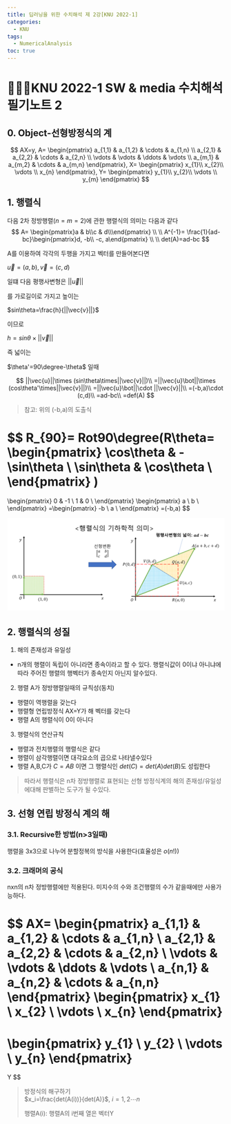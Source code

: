 ```yaml
---
title: 딥러닝을 위한 수치해석 제 2강[KNU 2022-1]
categories:
  - KNU
tags:
  - NumericalAnalysis
toc: true
---
```


# 👨‍💻🏫KNU 2022-1 SW & media 수치해석 필기노트 2

## 0. Object-선형방정식의 계

$$
AX=y,
A= \begin{pmatrix}
  a_{1,1} & a_{1,2} & \cdots & a_{1,n} \\
  a_{2,1} & a_{2,2} & \cdots & a_{2,n} \\
  \vdots  & \vdots  & \ddots & \vdots  \\
  a_{m,1} & a_{m,2} & \cdots & a_{m,n}
 \end{pmatrix},
X= \begin{pmatrix}
  x_{1}\\
  x_{2}\\
  \vdots \\
  x_{n} \end{pmatrix},
  Y= \begin{pmatrix}
  y_{1}\\
  y_{2}\\
  \vdots \\
  y_{m} \end{pmatrix}
$$

## 1. 행렬식

다음 2차 정방행렬($n=m=2$)에 관한 행렬식의 의미는 다음과 같다
$$
A= \begin{pmatrix}a & b\\c & d\\\end{pmatrix}
  \\
  \\
A^{-1}= \frac{1}{ad-bc}\begin{pmatrix}d, -b\\ -c, a\end{pmatrix}
  \\
  \\
det(A)=ad-bc
$$

A를 이용하여 각각의 두행을 가지고 벡터를 만들어본다면 

$\vec{u}=(a,b), \vec{v}=(c,d)$

 일떄 다음 평행사변형은 
 $||\vec{u}||$
 
 를 가로길이로 가지고 높이는 
 
 $sin\theta=\frac{h}{||\vec{v}||}$
 
 이므로 
 
 $h=sin\theta\times||\vec{v}||$

즉 넓이는 

$\theta'=90\degree-\theta$ 일때

$$
||\vec{u}||\times (sin\theta\times||\vec{v}||)\\
=||\vec{u}\bot||\times (cos\theta'\times||\vec{v}||)\\
=||\vec{u}\bot||\cdot ||\vec{v}||\\
=(-b,a)\cdot (c,d)\\
=ad-bc\\
=def(A)
$$

> 참고:  위의 (-b,a)의 도출식

$$
R_{90}= Rot90\degree(R\theta=
\begin{pmatrix}
  \cos\theta & -\sin\theta \\
  \sin\theta & \cos\theta \\
\end{pmatrix}
)
=
\begin{pmatrix}
  0 & -1 \\
  1 & 0 \\
\end{pmatrix}
\begin{pmatrix}
  a \\
  b \\
\end{pmatrix}
=\begin{pmatrix}
  -b \\
  a \\
\end{pmatrix}
=(-b,a)
$$

![img1](/assets/img/lin.png)

## 2. 행렬식의 성질

1. 해의 존재성과 유일성

- n개의 행렬이 독립이 아니라면 종속이라고 할 수 있다. 행렬식값이 0이냐 아니냐에 따라 주어진 행렬의 행벡터가 종속인지 아닌지 알수있다.

2. 행렬 A가 정방행렬일때의 규칙성(동치)

- 행렬이 역행렬을 갖는다
- 행렬형 연립방정식 AX=Y가 해 벡터를 갖는다
- 행렬 A의 행렬식이 0이 아니다

3. 행렬식의 연산규칙

- 행렬과 전치행렬의 행렬식은 같다
- 행렬이 삼각행렬이면 대각요소의 곱으로 나타낼수있다
- 행렬 A,B,C가 $C=AB$ 이면 그 행렬식인 $det(C)=det(A)det(B)$도 성립한다

> 따라서 행렬식은 n차 정방행렬로 표현되는 선형 방정식계의 해의 존재성/유일성에대해 판별하는 도구가 될 수있다.

## 3. 선형 연립 방정식 계의 해

### 3.1. Recursive한 방법(n>3일때)

행렬을 3x3으로 나누어 분할정복의 방식을 사용한다(효율성은 $o(n!)$)

### 3.2. 크래머의 공식

nxn의 n차 정방행렬에만 적용된다. 미지수의 수와 조건행렬의 수가 같을때에만 사용가능하다.

$$
AX= \begin{pmatrix}
  a_{1,1} & a_{1,2} & \cdots & a_{1,n} \\
  a_{2,1} & a_{2,2} & \cdots & a_{2,n} \\
  \vdots  & \vdots  & \ddots & \vdots  \\
  a_{n,1} & a_{n,2} & \cdots & a_{n,n}
 \end{pmatrix}
 \begin{pmatrix}
  x_{1} \\
  x_{2} \\
  \vdots \\
  x_{n}
 \end{pmatrix}
 =
  \begin{pmatrix}
  y_{1} \\
  y_{2} \\
  \vdots \\
  y_{n}
 \end{pmatrix}
 =
 Y
 $$

> 방정식의 해구하기<br>
> $x_i=\frac{det(A(i))}{det(A)}$, $i=1,2\cdots n$
>
>행렬A(i): 행렬A의 i번째 열은 벡터Y

